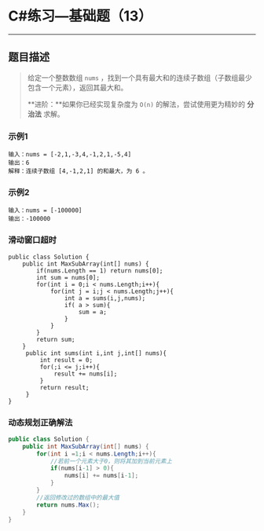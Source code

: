 

#  C#练习—基础题（13）

***
##  题目描述
> 给定一个整数数组 `nums` ，找到一个具有最大和的连续子数组（子数组最少包含一个元素），返回其最大和。
>
> **进阶：**如果你已经实现复杂度为 `O(n)` 的解法，尝试使用更为精妙的 **分治法** 求解。

### 示例1
```
输入：nums = [-2,1,-3,4,-1,2,1,-5,4]
输出：6
解释：连续子数组 [4,-1,2,1] 的和最大，为 6 。
```
### 示例2
```
输入：nums = [-100000]
输出：-100000
```
### 滑动窗口超时
```
public class Solution {
    public int MaxSubArray(int[] nums) {
        if(nums.Length == 1) return nums[0];
        int sum = nums[0];
        for(int i = 0;i < nums.Length;i++){
            for(int j = i;j < nums.Length;j++){
                int a = sums(i,j,nums);
                if( a > sum){
                    sum = a;
                }
            }
        }
        return sum;
    }
     public int sums(int i,int j,int[] nums){
         int result = 0;
         for(;i <= j;i++){
             result += nums[i];
         }
         return result;
     }
}
```
### 动态规划正确解法
```C#
public class Solution {
    public int MaxSubArray(int[] nums) {
        for(int i =1;i < nums.Length;i++){
            //若前一个元素大于0，则将其加到当前元素上
            if(nums[i-1] > 0){
                nums[i] += nums[i-1];
            }
        }
        //返回修改过的数组中的最大值
        return nums.Max();
    }
}
```

